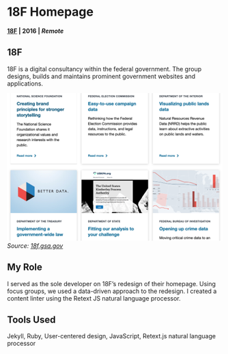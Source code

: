 ---
---

# 18F Homepage
**[18F](https://18f.gsa.gov/) | 2016 | _Remote_**

## 18F
18F is a digital consultancy within the federal government. The group designs, builds and maintains prominent government websites and applications.


![Screenshot from 18F homepage showcasing 18F projects](./../../18f-projects.png)
_Source: [18f.gsa.gov](https://18f.gsa.gov)_

## My Role

I served as the sole developer on 18F’s redesign of their homepage. Using focus groups, we used a data-driven approach to the redesign. I created a content linter using the Retext JS natural language processor.

## Tools Used
Jekyll, Ruby, User-centered design, JavaScript, Retext.js natural language processor
